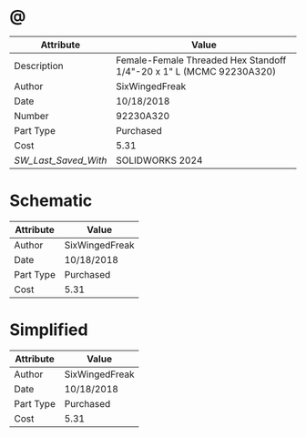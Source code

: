 # @
| Attribute | Value |
| ---  | ---     |
| Description | Female-Female Threaded Hex Standoff 1/4&quot;-20 x 1&quot; L (MCMC 92230A320) |
| Author | SixWingedFreak |
| Date | 10/18/2018 |
| Number | 92230A320 |
| Part Type | Purchased |
| Cost | 5.31 |
| _SW_Last_Saved_With_ | SOLIDWORKS 2024 |
# Schematic
| Attribute | Value |
| ---  | ---     |
| Author | SixWingedFreak |
| Date | 10/18/2018 |
| Part Type | Purchased |
| Cost | 5.31 |
# Simplified
| Attribute | Value |
| ---  | ---     |
| Author | SixWingedFreak |
| Date | 10/18/2018 |
| Part Type | Purchased |
| Cost | 5.31 |
